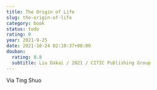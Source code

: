 ```yaml
---
title: The Origin of Life
slug: the-origin-of-life
category: book
status: todo
rating: 0
year: 2021-9-25
date: 2021-10-24 02:10:37+08:00
douban:
  rating: 8.8
  subtitle: Liu Dakai / 2021 / CITIC Publishing Group
---
```


Via Ting Shuo
